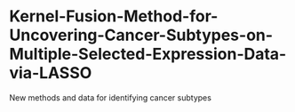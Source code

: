 # Kernel-Fusion-Method-for-Uncovering-Cancer-Subtypes-on-Multiple-Selected-Expression-Data-via-LASSO

New methods and data for identifying cancer subtypes
